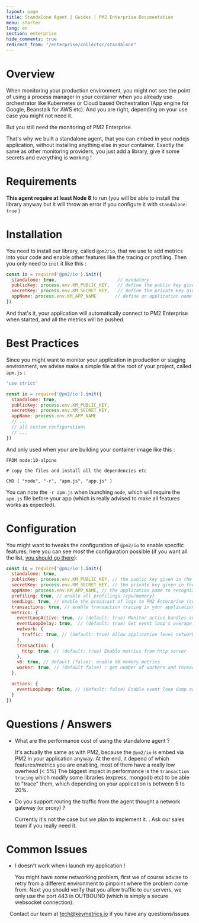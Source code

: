 ```yaml
---
layout: page
title: Standalone Agent | Guides | PM2 Enterprise Documentation
menu: starter
lang: en
section: enterprise
hide_comments: true
redirect_from: "/enterprise/collector/standalone"
---
```


# Overview

When monitoring your production environment, you might not see the point of using a process manager in your container when you already use orchestrator like Kubernetes or Cloud based Orchestration (App engine for Google, Beanstalk for AWS etc).
And you are right, depending on your use case you might not need it.

But you still need the monitoring of PM2 Enterprise.

That's why we built a standalone agent, that you can embed in your nodejs application, without installing anything else in your container.
Exactly the same as other monitoring providers, you just add a library, give it some secrets and everything is working !


# Requirements

**This agent require at least Node 8** to run (you will be able to install the library anyway but it will throw an error if you configure it with `standalone: true` )

# Installation

You need to install our library, called `@pm2/io`, that we use to add metrics into your code and enable other features like the tracing or profiling.
Then you only need to `init` it like this : 


```js
const io = require('@pm2/io').init({
  standalone: true,                       // mandatory
  publicKey: process.env.KM_PUBLIC_KEY,   // define the public key given in the dashboard
  secretKey: process.env.KM_SECRET_KEY,   // define the private key given in the dashboard
  appName: process.env.KM_APP_NAME       // define an application name
})
```

And that's it, your application will automatically connect to PM2 Enterprise when started, and all the metrics will be pushed.

# Best Practices

Since you might want to monitor your application in production or staging environment, we advise make a simple file at the root of your project, called `apm.js` :

```js
'use strict'

const io = require('@pm2/io').init({
  standalone: true,
  publicKey: process.env.KM_PUBLIC_KEY,
  secretKey: process.env.KM_SECRET_KEY,
  appName: process.env.KM_APP_NAME
  // ...
  // all custom configurations
  // ...
})
```

And only used when your are building your container image like this :

```docker
FROM node:10-alpine

# copy the files and install all the dependencies etc

CMD [ "node", "-r", "apm.js", "app.js" ]
```

You can note the `-r apm.js` when launching `node`, which will require the `apm.js` file before your app (which is really advised to make all features works as expected).

# Configuration

You might want to tweaks the configuration of `@pm2/io` to enable specific features, here you can see *most* the configuration possible (if you want all the list, [you should go there](https://github.com/keymetrics/pm2-io-apm#global-configuration-object)):

```js
const io = require('@pm2/io').init({
  standalone: true,
  publicKey: process.env.KM_PUBLIC_KEY, // the public key given in the dashboard
  secretKey: process.env.KM_SECRET_KEY, // the private key given in the dashboard
  appName: process.env.KM_APP_NAME, // the application name to recognize your process
  profiling: true, // enable all profilings (cpu/memory)
  sendLogs: true, // enable the broadcast of logs to PM2 Enterprise (so they can be saved),
  transactions: true, // enable transaction tracing in your application (only recommend with APIs)
  metrics: {
    eventLoopActive: true, // (default: true) Monitor active handles and active requests
    eventLoopDelay: true,  // (default: true) Get event loop's average delay
    network: {
      traffic: true, // (default: true) Allow application level network monitoring
    },
    transaction: {
      http: true, // (default: true) Enable metrics from http server
    },
    v8: true, // default (false): enable V8 memory metrics
    worker: true, // (default false) : get number of workers and threads
  },

  actions: {
    eventLoopDump: false, // (default: false) Enable event loop dump action
  }
})
```

# Questions / Answers

* What are the performance cost of using the standalone agent ?
  
  It's actually the same as with PM2, because the `@pm2/io` is embed via PM2 in your application anyway. At the end, it depend of which features/metrics you are enabling, most of them have a really low overhead (< 5%)
  The biggest impact in performance is the `transaction tracing` which modify some libraries (express, mongodb etc) to be able to "trace" them, which depending on your application is between 5 to 20%.

* Do you support routing the traffic from the agent thought a network gateway (or proxy) ?

  Currently it's not the case but we plan to implement it. . Ask our sales team if you really need it.

# Common Issues

* I doesn't work when i launch my application !

  You might have some networking problem, first we of course advise to retry from a different environment to pinpoint where the problem come from.
  Next you should verify that you allow traffic to our servers, we only use the port 443 in OUTBOUND (which is simply a secure websocket connection).




<center>
Contact our team at <a href="mailto:tech@keymetrics.io">tech@keymetrics.io</a> if you have any questions/issues
</center>